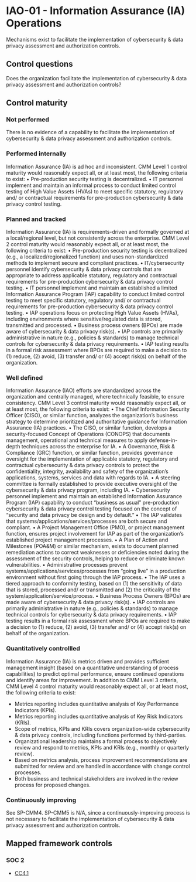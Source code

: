 # IAO-01 - Information Assurance (IA) Operations
Mechanisms exist to facilitate the implementation of cybersecurity & data privacy assessment and authorization controls. 
## Control questions
Does the organization facilitate the implementation of cybersecurity & data privacy assessment and authorization controls? 
## Control maturity
### Not performed
There is no evidence of a capability to facilitate the implementation of cybersecurity & data privacy assessment and authorization controls. 
### Performed internally
Information Assurance (IA) is ad hoc and inconsistent. CMM Level 1 control maturity would reasonably expect all, or at least most, the following criteria to exist:
•	Pre-production security testing is decentralized.
•	IT personnel implement and maintain an informal process to conduct limited control testing of High Value Assets (HVAs) to meet specific statutory, regulatory and/ or contractual requirements for pre-production cybersecurity & data privacy control testing.
### Planned and tracked
Information Assurance (IA) is requirements-driven and formally governed at a local/regional level, but not consistently across the enterprise. CMM Level 2 control maturity would reasonably expect all, or at least most, the following criteria to exist:
•	Pre-production security testing is decentralized (e.g., a localized/regionalized function) and uses non-standardized methods to implement secure and compliant practices.
•	IT/cybersecurity personnel identify cybersecurity & data privacy controls that are appropriate to address applicable statutory, regulatory and contractual requirements for pre-production cybersecurity & data privacy control testing.
•	IT personnel implement and maintain an established a limited Information Assurance Program (IAP) capability to conduct limited control testing to meet specific statutory, regulatory and/ or contractual requirements for pre-production cybersecurity & data privacy control testing.
•	IAP operations focus on protecting High Value Assets (HVAs), including environments where sensitive/regulated data is stored, transmitted and processed.
•	Business process owners (BPOs) are made aware of cybersecurity & data privacy risk(s). 
•	IAP controls are primarily administrative in nature (e.g., policies & standards) to manage technical controls for cybersecurity & data privacy requirements.
•	IAP testing results in a formal risk assessment where BPOs are required to make a decision to (1) reduce, (2) avoid, (3) transfer and/ or (4) accept risk(s) on behalf of the organization.
### Well defined
Information Assurance (IAO) efforts are standardized across the organization and centrally managed, where technically feasible, to ensure consistency. CMM Level 3 control maturity would reasonably expect all, or at least most, the following criteria to exist:
•	The Chief Information Security Officer (CISO), or similar function, analyzes the organization’s business strategy to determine prioritized and authoritative guidance for Information Assurance (IA) practices.
•	The CISO, or similar function, develops a security-focused Concept of Operations (CONOPS) that documents management, operational and technical measures to apply defense-in-depth techniques across the enterprise for IA.
•	A Governance, Risk & Compliance (GRC) function, or similar function, provides governance oversight for the implementation of applicable statutory, regulatory and contractual cybersecurity & data privacy controls to protect the confidentiality, integrity, availability and safety of the organization’s applications, systems, services and data with regards to IA.
•	A steering committee is formally established to provide executive oversight of the cybersecurity & data privacy program, including IA. 
•	Cybersecurity personnel implement and maintain an established Information Assurance Program (IAP) capability to conduct “business as usual” pre-production cybersecurity & data privacy control testing focused on the concept of “security and data privacy be design and by default.” 
•	The IAP validates that systems/applications/services/processes are both secure and compliant.
•	A Project Management Office (PMO), or project management function, ensures project involvement for IAP as part of the organization’s established project management processes.
•	A Plan of Action and Milestones (POA&M) or similar mechanism, exists to document planned remediation actions to correct weaknesses or deficiencies noted during the assessment of the security controls, helping to reduce or eliminate known vulnerabilities.
•	Administrative processes prevent systems/applications/services/processes from “going live” in a production environment without first going through the IAP process.
•	The IAP uses a tiered approach to conformity testing, based on (1) the sensitivity of data that is stored, processed and/ or transmitted and (2) the criticality of the system/application/service/process.
•	Business Process Owners (BPOs) are made aware of cybersecurity & data privacy risk(s). 
•	IAP controls are primarily administrative in nature (e.g., policies & standards) to manage technical controls for cybersecurity & data privacy requirements.
•	IAP testing results in a formal risk assessment where BPOs are required to make a decision to (1) reduce, (2) avoid, (3) transfer and/ or (4) accept risk(s) on behalf of the organization.
### Quantitatively controllled
Information Assurance (IA) is metrics driven and provides sufficient management insight (based on a quantitative understanding of process capabilities) to predict optimal performance, ensure continued operations and identify areas for improvement. In addition to CMM Level 3 criteria, CMM Level 4 control maturity would reasonably expect all, or at least most, the following criteria to exist:
- 	Metrics reporting includes quantitative analysis of Key Performance Indicators (KPIs).
- 	Metrics reporting includes quantitative analysis of Key Risk Indicators (KRIs).
- 	Scope of metrics, KPIs and KRIs covers organization-wide cybersecurity & data privacy controls, including functions performed by third-parties.
- 	Organizational leadership maintains a formal process to objectively review and respond to metrics, KPIs and KRIs (e.g., monthly or quarterly review).
- 	Based on metrics analysis, process improvement recommendations are submitted for review and are handled in accordance with change control processes.
- 	Both business and technical stakeholders are involved in the review process for proposed changes.
### Continuously improving
See SP-CMM4. SP-CMM5 is N/A, since a continuously-improving process is not necessary to facilitate the implementation of cybersecurity & data privacy assessment and authorization controls. 
## Mapped framework controls
### SOC 2
- [CC4.1](../soc2/cc41.md)